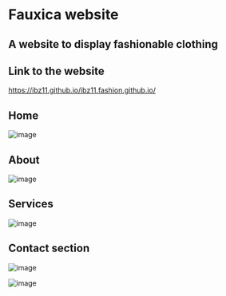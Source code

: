 <h1>Fauxica website</h1>
<h2>A website to display fashionable clothing</h2>
<h2>Link  to the website</h2><a href="https://ibz11.github.io/ibz11.fashion.github.io/">https://ibz11.github.io/ibz11.fashion.github.io/</a>

<h2>Home </h2>

![image](https://github.com/ibz11/ibz11.fashion.github.io/assets/90426909/824cfaa6-18c3-4087-aded-32217075f1f9)
<h2>About</h2>

![image](https://github.com/ibz11/ibz11.fashion.github.io/assets/90426909/0b9dcda5-83fe-4392-8da2-c64225048125)

<h2>Services</h2>

![image](https://github.com/ibz11/ibz11.fashion.github.io/assets/90426909/41f8ccd4-3f89-4187-b485-402ade2d6add)

<h2>Contact section</h2>

![image](https://github.com/ibz11/ibz11.fashion.github.io/assets/90426909/2b70d18f-a84b-4d01-ac6c-9d1ea67c912c)

![image](https://github.com/ibz11/ibz11.fashion.github.io/assets/90426909/15fc905e-8f45-4dfc-bf64-1fa28a63466b)



